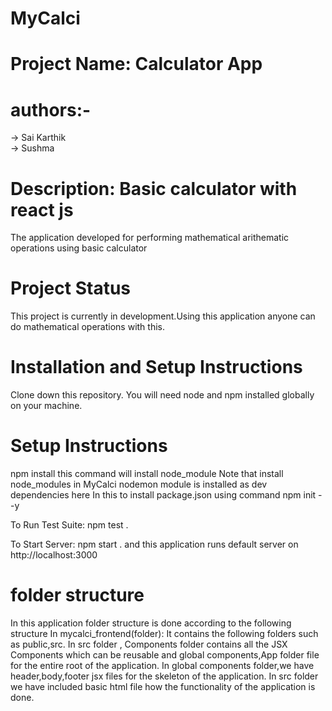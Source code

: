 # MyCalci

# Project Name: Calculator App

# authors:-
-> Sai Karthik     
-> Sushma 



# Description: Basic calculator with react js

The application developed for performing mathematical arithematic operations using basic calculator

# Project Status

This project is currently in development.Using this application anyone can do mathematical operations with this.



# Installation and Setup Instructions

Clone down this repository. You will need node and npm installed globally on your machine.

# Setup Instructions

npm install this command  will install node_module 
Note that install node_modules in MyCalci
nodemon module is installed as dev dependencies here
In this to install package.json using command npm init --y


To Run Test Suite:
npm test .

To Start Server:
npm start . and this application runs default server on http://localhost:3000

 # folder structure

 In this application folder structure is done according to the following structure
 In mycalci_frontend(folder):
 It contains the following folders such as public,src.
 In src folder , Components folder contains all the JSX Components which can be reusable and global components,App folder file for the entire root of the application.
 In global components folder,we have header,body,footer jsx files for the skeleton of the application.
 In src folder we have included basic html file how the functionality of the application is done.